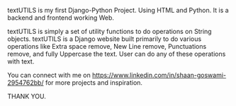 textUTILS is my first Django-Python Project. Using HTML and Python. It is a backend and frontend working Web.

textUTILS is simply a set of utility functions to do operations on String objects. textUTILS is a Django website built primarily to do various operations like Extra space remove, New Line remove, Punctuations remove, and fully Uppercase the text. User can do any of these operations with text. 

You can connect with me on https://www.linkedin.com/in/shaan-goswami-2954762bb/ for more projects and inspiration.

THANK YOU.
